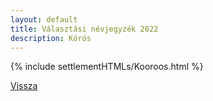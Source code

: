 ```yaml
---
layout: default
title: Választási névjegyzék 2022
description: Kórós
---
```


{% include settlementHTMLs/Kooroos.html %}

[Vissza](../)
